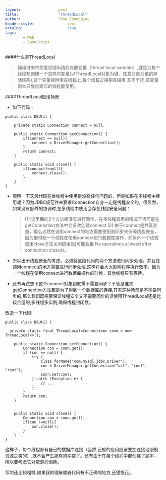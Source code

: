 ```yaml
---
layout:					post
title:					"ThreadLocal"
author:					Zhou Zhongqing
header-style:				text
catalog:					true
tags:
		- Web
		- JavaScript
---
```

####什么是ThreadLocal
>翻译过来中文意思就叫线程局部变量（thread local variable）,就是为每个线程都创建一个这样的变量(以ThreadLocal对象为键、任意对象为值的存储结构),这个变量被附带在线程上,每个线程之接相互隔离,互不干扰,该变量副本只能创建它的线程能使用。




####ThreadLocal应用场景
- 如下代码：

```
public class DBUtil {
     
    private static Connection connect = null;
     
    public static Connection getConnection() {
        if(connect == null){
            connect = DriverManager.getConnection();
        }
        return connect;
    }
     
    public static void close() {
        if(connect!=null){
            connect.close();
        }
    }
}
```

- 观察一下这段代码在单线程中使用是没有任何问题的，但是如果在多线程中使用呢？因为JDBC规范并未要求Connection自身一定是线程安全的，很显然，如果没有额外的协调时,在多线程中使用会存在线程安全问题：
  > (1):这里面的2个方法都没有进行同步，在多线程调用的情况下很可能在getConnection方法中会多次创建connect
  > (2):由于connect是共享变量，那么必然在调用connect的地方需要使用到同步来保障线程安全，因为很可能一个线程在使用connect进行数据库操作，而另外一个线程调用close方法关闭链接(就可能会报 No operations allowed after connection closed)。

- 所以出于线程安全的考虑，必须将这段代码的两个方法进行同步处理，并且在调用connect的地方需要进行同步处理,这样将会大大影响程序执行效率，因为一个线程在使用connect进行数据库操作的时候，其他线程只有等待。

- 还有再试想下这个connect对象到底需不需要同步？不管是谁来getConnection方法都是为了得到一个数据库的连接,其实这种场景是不需要同步的;那么我们既需要保证线程安全又不需要同步的话使用ThreadLocal还是比较合适的,多线程多实例,确保线程封闭性。

改造一下代码:

```
public class DBUtil {
     
  private static final ThreadLocal<Connection> conn = new ThreadLocal<>();

    public static Connection getConnection() {
        Connection con = conn.get();
        if (con == null) {
            try {
                Class.forName("com.mysql.jdbc.Driver");
                con = DriverManager.getConnection("url", "root", "root");
                conn.set(con);
            } catch (Exception e) {
                // ...
            }
        }
        return con;
    }


	public static void close() {
		Connection con = conn.get();
        if(con !=null){
            con.close();
        }
    }
}
```

这样子，每个线程都有自己的数据库连接（当然,正规的应用应该要加连接池限制资源之类的）,就不会产生那样的冲突了。还有由于在每个线程中都创建了副本，所以要考虑它对资源的消耗。


写的还比较粗糙,如果我的理解或者代码有不正确的地方,还望指正。